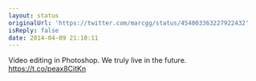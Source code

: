 ```yaml
---
layout: status
originalUrl: 'https://twitter.com/marcgg/status/454003363227922432'
isReply: false
date: 2014-04-09 21:10:11
---
```


Video editing in Photoshop. We truly live in the future. https://t.co/peax8CitKn
